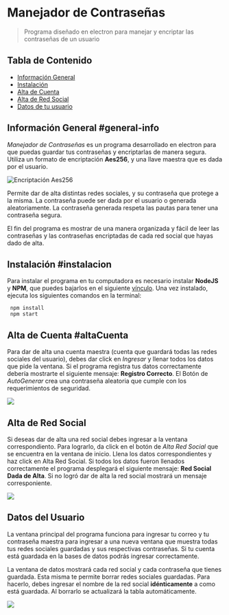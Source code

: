 # Manejador de Contraseñas
>Programa diseñado en electron para manejar y encriptar las contraseñas de un usuario

## Tabla de Contenido
* [Información General](#general-info)
* [Instalación](#instalacion)
* [Alta de Cuenta](#altaCuenta)
* [Alta de Red Social](#altaRedSocial)
* [Datos de tu usuario](#datos)

## Información General #general-info

*Manejador de Contraseñas* es un programa desarrollado en electron para que puedas guardar tus contraseñas y encriptarlas de manera segura. Utiliza un formato de encriptación **Aes256**, y una llave maestra que es dada por el usuario. 

  ![](https://i.imgur.com/YrEz37G.png "Encriptación Aes256")

Permite dar de alta distintas redes sociales, y su contraseña que protege a la misma. La contraseña puede ser dada por el usuario o generada aleatoriamente. La contraseña generada respeta las pautas para tener una contraseña segura.

El fin del programa es mostrar de una manera organizada y fácil de leer las contraseñas y las contraseñas encriptadas de cada red social que hayas dado de alta.

## Instalación #instalacion

Para instalar el programa en tu computadora es necesario instalar **NodeJS** y **NPM**, que puedes bajarlos en el siguiente [vínculo](https://nodejs.org/en/). Una vez instalado, ejecuta los siguientes comandos en la terminal:
 ```
  npm install 
  npm start
```

## Alta de Cuenta #altaCuenta

Para dar de alta una cuenta maestra (cuenta que guardará todas las redes sociales del usuario), debes dar click en *Ingresar* y llenar todos los datos que pide la ventana. Si el programa registra tus datos correctamente debería mostrarte el siguiente mensaje: **Registro Correcto**.
El Botón de *AutoGenerar* crea una contraseña aleatoria que cumple con los requerimientos de seguridad.

  ![](https://i.imgur.com/JNkWSoE.png)

## Alta de Red Social

Si deseas dar de alta una red social debes ingresar a la ventana correspondiento. Para lograrlo, da click en el botón de *Alta Red Social* que se encuentra en la ventana de inicio. Llena los datos correspondientes y haz click en Alta Red Social. Si todos los datos fueron llenados correctamente el programa desplegará el siguiente mensaje: **Red Social Dada de Alta**. Si no logró dar de alta la red social mostrará un mensaje corresponiente.

  ![](https://i.imgur.com/RCSNW4h.png)

## Datos del Usuario

La ventana principal del programa funciona para ingresar tu correo y tu contraseña maestra para ingresar a una nueva ventana que muestra todas tus redes sociales guardadas y sus respectivas contraseñas. Si tu cuenta está guardada en la bases de datos podrás ingresar correctamente.

La ventana de datos mostrará cada red social y cada contraseña que tienes guardada. Esta misma te permite borrar redes sociales guardadas. Para hacerlo, debes ingresar el nombre de la red social **idénticamente** a como está guardada. Al borrarlo se actualizará la tabla automáticamente.

  ![](https://i.imgur.com/DKQmD7d.png)